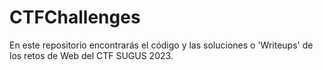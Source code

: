 # CTFChallenges

En este repositorio encontrarás el código y las soluciones o 'Writeups' de los retos de Web del CTF SUGUS 2023.
